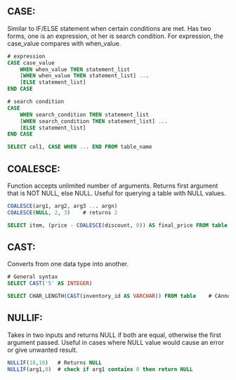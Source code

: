 ## CASE:
Similar to IF/ELSE statement when certain conditions are met. Has two forms, one is an expression, ot her is search condition. For expression, the case_value compares with when_value.
```sql
# expression
CASE case_value
    WHEN when_value THEN statement_list
    [WHEN when_value THEN statement_list] ...
    [ELSE statement_list]
END CASE

# search condition 
CASE
    WHEN search_condition THEN statement_list
    [WHEN search_condition THEN statement_list] ...
    [ELSE statement_list]
END CASE

SELECT col1, CASE WHEN ... END FROM table_name
```
## COALESCE:
Function accepts unlimited number of arguments. Returns first argument that is NOT NULL, else NULL. Useful for querying a table with NULL values.
```sql
COALESCE(arg1, arg2, arg3 ... argn)
COALESCE(NULL, 2, 3)    # returns 2

SELECT item, (price - COALESCE(discount, 0)) AS final_price FROM table
```
## CAST:
Converts from one data type into another.
```sql
# General syntax
SELECT CAST('5' AS INTEGER)

SELECT CHAR_LENGTH(CAST(inventory_id AS VARCHAR)) FROM table    # CAnnot use LENGTH on integers, need to convert to string
```
## NULLIF:
Takes in two inputs and returns NULL if both are equal, otherwise the first argument passed. Useful in cases where NULL value would cause an error
or give unwanted result.
```sql
NULLIF(10,10)   # Returns NULL
NULLIF(arg1,0)  # check if arg1 contains 0 then return NULL
```
